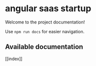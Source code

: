 # angular saas startup

Welcome to the project documentation!

Use `npm run docs` for easier navigation.

## Available documentation

[[index]]
